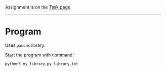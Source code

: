 Assignment is on the [Task page](Task.md).

-----

# Program

Uses `pandas` library.

Start the program with command:
```
python3 my_library.py library.txt
```

